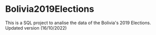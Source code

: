 # Bolivia2019Elections
This is a SQL project to analise the data of the Bolivia's 2019 Elections.
Updated version (16/10/2022)
